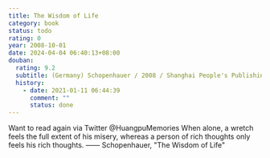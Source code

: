 ```yaml
---
title: The Wisdom of Life
category: book
status: todo
rating: 0
year: 2008-10-01
date: 2024-04-04 06:40:13+08:00
douban:
  rating: 9.2
  subtitle: (Germany) Schopenhauer / 2008 / Shanghai People's Publishing House
  history:
    - date: 2021-01-11 06:44:39
      comment: ""
      status: done
---
```


Want to read again via Twitter @HuangpuMemories When alone, a wretch feels the full extent of his misery, whereas a person of rich thoughts only feels his rich thoughts. —— Schopenhauer, "The Wisdom of Life"
